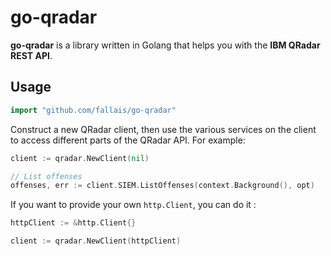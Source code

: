 # go-qradar

**go-qradar** is a library written in Golang that helps you with the **IBM QRadar REST API**.

## Usage

```go
import "github.com/fallais/go-qradar"
```

Construct a new QRadar client, then use the various services on the client to
access different parts of the QRadar API. For example:

```go
client := qradar.NewClient(nil)

// List offenses
offenses, err := client.SIEM.ListOffenses(context.Background(), opt)
```

If you want to provide your own `http.Client`, you can do it :

```go
httpClient := &http.Client{}

client := qradar.NewClient(httpClient)
```
